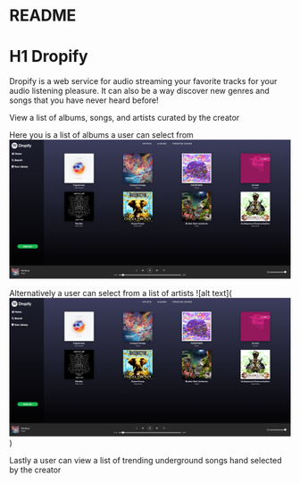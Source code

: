 # README

# H1  Dropify 
Dropify is a web service for audio streaming your favorite tracks for your audio listening pleasure. It can also be a way discover new genres and songs that you have never heard before!

View a list of albums, songs, and artists curated by the creator

Here you is a list of albums a user can select from
![alt text](https://github.com/chunisama/Dropify/blob/master/app/assets/images/Screen%20Shot%202019-10-11%20at%2011.34.29%20AM.png)

Alternatively a user can select from a list of artists
![alt text](![alt text](https://github.com/chunisama/Dropify/blob/master/app/assets/images/Screen%20Shot%202019-10-11%20at%2011.34.29%20AM.png))

Lastly a user can view a list of trending underground songs hand selected by the creator
